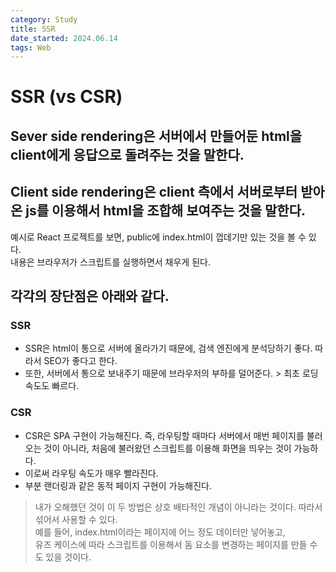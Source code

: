 ```yaml
---
category: Study
title: SSR
date_started: 2024.06.14
tags: Web
---
```


# SSR (vs CSR)

## Sever side rendering은 서버에서 만들어둔 html을 client에게 응답으로 돌려주는 것을 말한다.

## Client side rendering은 client 측에서 서버로부터 받아온 js를 이용해서 html을 조합해 보여주는 것을 말한다.

예시로 React 프로젝트를 보면, public에 index.html이 껍데기만 있는 것을 볼 수 있다.<br>
내용은 브라우저가 스크립트를 실행하면서 채우게 된다.

## 각각의 장단점은 아래와 같다.

### SSR

- SSR은 html이 통으로 서버에 올라가기 때문에, 검색 엔진에게 분석당하기 좋다. 따라서 SEO가 좋다고 한다.
- 또한, 서버에서 통으로 보내주기 때문에 브라우저의 부하를 덜어준다. > 최초 로딩 속도도 빠르다.

### CSR

- CSR은 SPA 구현이 가능해진다. 즉, 라우팅할 때마다 서버에서 매번 페이지를 불러오는 것이 아니라, 처음에 불러왔던 스크립트를 이용해 화면을 띄우는 것이 가능하다.
- 이로써 라우팅 속도가 매우 빨라진다.
- 부분 랜더링과 같은 동적 페이지 구현이 가능해진다.

> 내가 오해했던 것이 이 두 방법은 상호 배타적인 개념이 아니라는 것이다. 따라서 섞어서 사용할 수 있다.<br>
> 예를 들어, index.html이라는 페이지에 어느 정도 데이터만 넣어놓고,<br>
> 유즈 케이스에 따라 스크립트를 이용해서 돔 요소를 변경하는 페이지를 만들 수도 있을 것이다.
